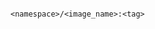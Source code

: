 <!-- usedin: [ _includes/_inlines/GettingStarted/common/image_repository] - layout:code post: image_repository_provide-a-docker-image -->

```

<namespace>/<image_name>:<tag>

```
